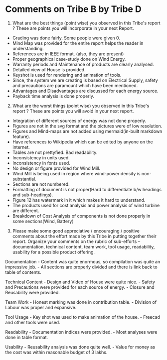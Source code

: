 
# Comments on Tribe B by Tribe D
	
1.  What are the best things (point wise) you observed in this Tribe's report ? These are points you will incorporate in your next Report.
- Grading was done fairly. Some people were given 0.
- Mind Map was provided for the entire report helps the reader in understanding.
- References are in IEEE format. (also, they are present)
- Proper geographical case-study done on Wind Energy.
- Warranty periods and Maintenance of products are clearly analysed.
- Detailed view of House is provided.
- Keyshot is used for rendering and animation of tools.
- Since, the system we are creating is based on Electrical Supply,  safety and precautions are paramount which have been mentioned.
- Advantages and Disadvantages are discussed for each energy source.
- Payback time analysis is done properly.


2.  What are the worst things (point wise) you observed in this Tribe's report ? These are points you will avoid in your next report. 
- Integration of different sources of energy was not done properly.
- Figures are not in the svg format and the pictures were of low resolution. 
- Figures and Mind-maps are not added using mermaid(in-built markdown feature).
- Have references to Wikipedia which can be edited by anyone on the internet.
- Tables are not prettyfied. Bad readability.
- Inconsistency in units used.
- Inconsistency in fonts used.
- No design or figure provided for Wind Mill.
-  Wind Mill is being used in region where wind-power density is non-substantial.
- Sections are not numbered.
- Formatting of document is not proper(Hard to differentiate b/w headings and sub-headings).
- Figure 12 has watermark in it which makes it hard to understand.
- The products used for cost analysis and power analysis of wind turbine are different.
- Breakdown of Cost Analysis of components is not done properly in some sections(Wind, Battery)

3.  Please make some good appreciative / encouraging / positive comments about the effort made by this Tribe in putting together their report. Organize your comments on the rubric of sub-efforts – documentation, technical content, team work, tool usage, readability, usability for a possible product offering.

Documentation
	- Content was quite enormous, so compilation was quite an impressive job.
	- All sections are properly divided and there is link back to table of contents.

Technical Content
		- Design and Video of House were quite nice.
		- Safety and Precautions were provided for each source of energy.
		- Closure and Reusability were provided.

Team Work
		- Honest marking was done in contribution table.
		- Division of Labour was proper and expansive.

Tool Usage
		- Key shot was used to make animation of the house.
		- Freecad and other tools were used.

Readability
		- Documentation indices were provided.
		- Most analyses were done in table format.

Usability
		- Reusability analysis was done quite well.
		- Value for money as the cost was within reasonable budget of 3 lakhs.
